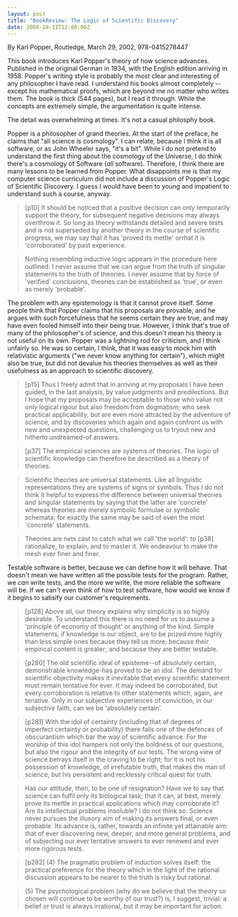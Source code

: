 ```yaml
---
layout: post
title: "BookReview: The Logic of Scientific Discovery"
date: 2008-10-31T12:00:00Z
---
```

By Karl Popper, Routledge, March 29, 2002, 978-0415278447

This book introduces Karl Popper's theory of how science advances.
Published in the original German in 1934, with the English edition
arriving in 1958.  Popper's writing style is probably the most clear
and interesting of any philosopher I have read.  I understand his
books almost completely -- except his mathematical proofs, which are
beyond me no matter who writes them.  The book is thick (544 pages),
but I read it through.  While the concepts are extremely simple, the
argumentation is quite intense.

The detail was overwhelming at times.  It's not a casual philosphy
book.

Popper is a philosopher of grand theories.  At the start of the
preface, he claims that "all science is cosmology".  I can relate,
because I think it is all software, or as John Wheeler says, "it's a
bit".  While I do not pretend to understand the first thing about the
cosmology of the Universe, I do think there's a cosmology of Software
(*all* software).  Therefore, I think there are many lessons to be
learned from Popper.  What disappoints me is that my computer science
curriculum did not include a discussion of Popper's Logic of
Scientific Discovery.  I guess I would have been to young and
impatient to understand such a course, anyway.


> [p10] It should be noticed that a positive decision can only
> temporarily support the theory, for subsequent negative decisions may
> always overthrow it. So long as theory withstands detailed and severe
> tests and is not superseded by another theory in the course of
> scientific progress, we may say that it has 'proved its mettle' orrhat
> it is 'corroborated' by past experience.



> Nothing resembling inductive logic appears in the procedure here
> outlined. I never assume that we can argue from the truth of singular
> statements to the truth of theories. I never assume that by force of
> 'verified' conclusions, theories can be established as 'true', or even
> as merely 'probable'.


 The problem with any epistemology is that it cannot prove itself.
Some people think that Popper claims that his proposals are provable,
and he argues with such forcefulness that he seems certain they are
true, and may have even fooled himself into their being true.
However, I think that's true of many of the philosopher's of science,
and this doesn't mean his theory is not useful on its own.  Popper was
a lightning rod for criticism, and I think unfairly so.  He was so
certain, I think, that it was easy to mock him with relativistic
arguments ("we never know anything for certain"), which might also be
true, but did not devalue his theories themselves as well as their
usefulness as an approach to scientific discovery.


> [p15] Thus I freely admit that in arriving at my proposals I have been
> guided, in the last analysis, by value judgments and
> predilections. But I hope that my proposals may be acceptable to those
> who value not only logical rigour but also freedom from dogmatism; who
> seek practical applicability, but are even more attracted by the
> adventure of science, and by discoveries which again and again
> confront us with new and unexpected questions, challenging us to
> tryout new and hitherto undreamed-of answers.



> [p37] The empirical sciences are systems of theories. The logic of
> scientific knowledge can therefore be described as a theory of
> theories.



> Scientific theories are universal statements. Like all linguistic
> representations they are systems of signs or symbols. Thus I do not
> think it helpful to express the difference between universal theories
> and singular statements by saying that the latter are 'concrete'
> whereas theories are merely symbolic formulae or symbolic schemata;
> for exactly the same may be said of even the most 'concrete'
> statements.



> Theories are nets cast to catch what we call 'the world': to [p38]
> rationalize, to explain, and to master it. We endeavour to make the
> mesh ever finer and finer.


 Testable software is better, because we can define how it will
behave.  That doesn't mean we have written all the possible tests for
the program.  Rather, we *can* write tests, and the more we write, the
more reliable the software will be.  If we can't even think of how to
test software, how would we know if it begins to satisify our
customer's requirements.


> [p128] Above all, our theory explains why simplicity is so highly
> desirable.  To understand this there is no need for us to assume a
> 'principle of economy of thought' or anything of the kind. Simple
> statements, if knowledge is our object, are to be prized more highly
> than less simple ones because they tell us more; because their
> empirical content is greater; and because they are better testable.



> [p280] The old scientific ideal of episteme--of absolutely certain,
> demonstrable knowledge-has proved to be an idol. The demand for
> scientific objectivity makes it inevitable that every scientific
> statement must remain tentative for ever. It may indeed be
> corroborated, but every corroboration is relative to other statements
> which, again, are tenative. Only in our subjective experiences of
> conviction, in our subjective faith, can we be 'absolutely certain'.



> [p281] With the idol of certainty (including that of degrees of
> imperfect certainty or probability) there falls one of the defences of
> obscurantism which bar the way of scientific advance. For the worship
> of this idol hampers not only the boldness of our questions, but also
> the rigour and the integrity of our tests. The wrong view of science
> betrays itself in the craving to be right; for it is not his
> possession of knowledge, of irrefutable truth, that makes the man of
> science, but his persistent and recklessly critical quest for truth.



> Has our attitude, then, to be one of resignation? Have we to say that
> science can fulfil only its biological task; that it can, at best,
> merely prove its mettle in practical applications which may
> corroborate it? Are its intellectual problems insoluble? I do not
> think so. Science never pursues the illusory aim of making its answers
> final, or even probable. Its advance is, rather, towards an infinite
> yet attainable aim: that of ever discovering new, deeper, and more
> general problems, and of subjecting our ever tentative answers to ever
> renewed and ever more rigorous tests.



> [p282] (4) The pragmatic problem of induction solves itself: the
> practical preference for the theory which in the light of the rational
> discussion appears to be nearer to the truth is risky but rational.



> (5) The psychological problem (why do we believe that the theory so
> chosen will continue to be worthy of our trust?) is, I suggest,
> trivial: a belief or trust is always irrational, but it may be
> important for action.



